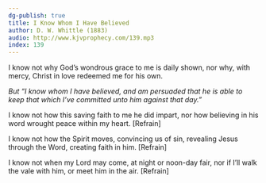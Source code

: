 ```yaml
---
dg-publish: true
title: I Know Whom I Have Believed
author: D. W. Whittle (1883)
audio: http://www.kjvprophecy.com/139.mp3
index: 139
---
```


I know not why God’s wondrous grace
to me is daily shown,
nor why, with mercy, Christ in love
redeemed me for his own.

*But “I know whom I have believed,
and am persuaded that he is able
to keep that which I’ve committed
unto him against that day.”*

I know not how this saving faith
to me he did impart,
nor how believing in his word
wrought peace within my heart. [Refrain]

I know not how the Spirit moves,
convincing us of sin,
revealing Jesus through the Word,
creating faith in him. [Refrain]

I know not when my Lord may come,
at night or noon-day fair,
nor if I’ll walk the vale with him,
or meet him in the air. [Refrain]